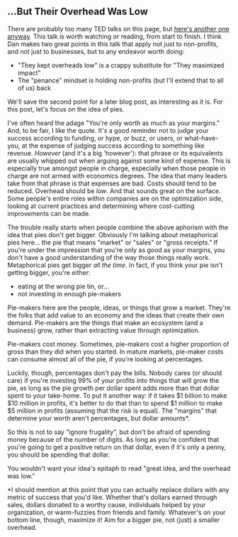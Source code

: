 ## ...But Their Overhead Was Low

There are probably too many TED talks on this page,
but [here's another one anyway](http://www.ted.com/talks/dan_pallotta_the_way_we_think_about_charity_is_dead_wrong?language=en).
This talk is worth watching or reading, from start to finish.
I think Dan makes two great points in this talk that apply not just to non-profits,
and not just to businesses, but to any endeavor worth doing:

+ "They kept overheads low" is a crappy substitute for "They maximized impact"
+ The "penance" mindset is holding non-profits (but I'll extend that to all of us) back

We'll save the second point for a later blog post, as interesting as it is.
For this post, let's focus on the idea of pies.

I've often heard the adage "You're only worth as much as your margins." And, to be fair,
I like the quote. It's a good reminder not to judge your success according to funding,
or hype, or buzz, or users, or what-have-you, at the expense of judging success according
to something like revenue. *However* (and it's a big 'however'): that phrase or its
equivalents are usually whipped out when arguing against some kind of expense.
This is especially true amongst people in charge,
especially when those people in charge are not armed with economics degrees.
The idea that many leaders take from that phrase is that expenses are bad.
Costs should tend to be reduced.
Overhead should be *low*. And that sounds great on the surface. Some people's entire roles
within companies are on the optimization side, looking at current practices and determining where
cost-cutting improvements can be made.

The trouble really starts when people combine the above aphorism with the idea that pies don't get bigger.
Obviously I'm talking about metaphorical pies here... the pie that means "market" or "sales" or "gross receipts."
If you're under the impression that you're only as good as your margins,
you don't have a good understanding of the way those things really work.
Metaphorical pies get bigger *all the time*. In fact, if you think your pie
isn't getting bigger, you're either:

+ eating at the wrong pie tin, or...
+ not investing in enough pie-makers

Pie-makers here are the people, ideas, or things that grow a market.
They're the folks that add value to an economy and the ideas that create their own demand.
Pie-makers are the things that make an ecosystem (and a business) grow,
rather than extracting value through optimization.

Pie-makers cost money. Sometimes, pie-makers cost a higher proportion
of gross than they did when you started. In mature markets,
pie-maker costs can consume almost all of the pie, if you're looking at percentages.

Luckily, though, percentages don't pay the bills. Nobody cares (or should care) if you're investing
99% of your profits into things that will grow the pie, as long as the pie growth per dollar
spent adds more than that dollar spent to your take-home.
To put it another way: if it takes $1 billion to make $10 million in profits,
it's better to do that than to spend $1 million to make $5 million in profits
(assuming that the risk is equal). The "margins" that determine your worth aren't percentages,
but dollar amounts*.

So this is not to say "ignore frugality", but don't be afraid of spending money because of the
number of digits. As long as you're confident that you're going to get a positive return
on that dollar, even if it's only a penny, you should be spending that dollar.

You wouldn't want your idea's epitaph to read "great idea, and the overhead was low."

*I should mention at this point that you can actually replace dollars with any metric of
success that you'd like. Whether that's dollars earned through sales, dollars donated
to a worthy cause, individuals helped by your organization,
or warm-fuzzies from friends and family. Whatever's on your bottom line, though,
maximize it! Aim for a bigger pie, not (just) a smaller overhead.
